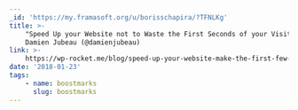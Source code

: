 ```yaml
---
_id: 'https://my.framasoft.org/u/borisschapira/?TFNLKg'
title: >-
    "Speed Up your Website not to Waste the First Seconds of your Visits",
    Damien Jubeau (@damienjubeau)
link: >-
    https://wp-rocket.me/blog/speed-up-your-website-make-the-first-few-seconds-count/
date: '2018-01-23'
tags:
    - name: boostmarks
      slug: boostmarks
---
```


<div class="markdown"><p></p></div>
